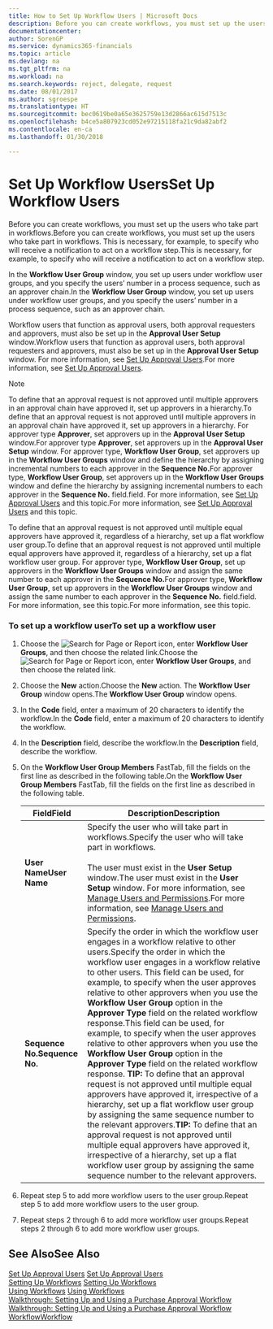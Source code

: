 ```yaml
---
title: How to Set Up Workflow Users | Microsoft Docs
description: Before you can create workflows, you must set up the users who take part in workflows. This is necessary, for example, to specify who will receive a notification to act on a workflow step.
documentationcenter: 
author: SorenGP
ms.service: dynamics365-financials
ms.topic: article
ms.devlang: na
ms.tgt_pltfrm: na
ms.workload: na
ms.search.keywords: reject, delegate, request
ms.date: 08/01/2017
ms.author: sgroespe
ms.translationtype: HT
ms.sourcegitcommit: bec0619be0a65e3625759e13d2866ac615d7513c
ms.openlocfilehash: b4ce5a807923cd052e97215118fa21c9da82abf2
ms.contentlocale: en-ca
ms.lasthandoff: 01/30/2018

---
```

# <a name="set-up-workflow-users"></a><span data-ttu-id="392d3-104">Set Up Workflow Users</span><span class="sxs-lookup"><span data-stu-id="392d3-104">Set Up Workflow Users</span></span>
<span data-ttu-id="392d3-105">Before you can create workflows, you must set up the users who take part in workflows.</span><span class="sxs-lookup"><span data-stu-id="392d3-105">Before you can create workflows, you must set up the users who take part in workflows.</span></span> <span data-ttu-id="392d3-106">This is necessary, for example, to specify who will receive a notification to act on a workflow step.</span><span class="sxs-lookup"><span data-stu-id="392d3-106">This is necessary, for example, to specify who will receive a notification to act on a workflow step.</span></span>  

<span data-ttu-id="392d3-107">In the **Workflow User Group** window, you set up users under workflow user groups, and you specify the users’ number in a process sequence, such as an approver chain.</span><span class="sxs-lookup"><span data-stu-id="392d3-107">In the **Workflow User Group** window, you set up users under workflow user groups, and you specify the users’ number in a process sequence, such as an approver chain.</span></span>  

<span data-ttu-id="392d3-108">Workflow users that function as approval users, both approval requesters and approvers, must also be set up in the **Approval User Setup** window.</span><span class="sxs-lookup"><span data-stu-id="392d3-108">Workflow users that function as approval users, both approval requesters and approvers, must also be set up in the **Approval User Setup** window.</span></span> <span data-ttu-id="392d3-109">For more information, see [Set Up Approval Users](across-how-to-set-up-approval-users.md).</span><span class="sxs-lookup"><span data-stu-id="392d3-109">For more information, see [Set Up Approval Users](across-how-to-set-up-approval-users.md).</span></span>  

> [!NOTE]  
>  <span data-ttu-id="392d3-110">To define that an approval request is not approved until multiple approvers in an approval chain have approved it, set up approvers in a hierarchy.</span><span class="sxs-lookup"><span data-stu-id="392d3-110">To define that an approval request is not approved until multiple approvers in an approval chain have approved it, set up approvers in a hierarchy.</span></span> <span data-ttu-id="392d3-111">For approver type **Approver**, set approvers up in the **Approval User Setup** window.</span><span class="sxs-lookup"><span data-stu-id="392d3-111">For approver type **Approver**, set approvers up in the **Approval User Setup** window.</span></span> <span data-ttu-id="392d3-112">For approver type, **Workflow User Group**, set approvers up in the **Workflow User Groups** window and define the hierarchy by assigning incremental numbers to each approver in the **Sequence No.**</span><span class="sxs-lookup"><span data-stu-id="392d3-112">For approver type, **Workflow User Group**, set approvers up in the **Workflow User Groups** window and define the hierarchy by assigning incremental numbers to each approver in the **Sequence No.**</span></span> <span data-ttu-id="392d3-113">field.</span><span class="sxs-lookup"><span data-stu-id="392d3-113">field.</span></span> <span data-ttu-id="392d3-114">For more information, see [Set Up Approval Users](across-how-to-set-up-approval-users.md) and this topic.</span><span class="sxs-lookup"><span data-stu-id="392d3-114">For more information, see [Set Up Approval Users](across-how-to-set-up-approval-users.md) and this topic.</span></span>  
>   
>  <span data-ttu-id="392d3-115">To define that an approval request is not approved until multiple equal approvers have approved it, regardless of a hierarchy, set up a flat workflow user group.</span><span class="sxs-lookup"><span data-stu-id="392d3-115">To define that an approval request is not approved until multiple equal approvers have approved it, regardless of a hierarchy, set up a flat workflow user group.</span></span> <span data-ttu-id="392d3-116">For approver type, **Workflow User Group**, set up approvers in the **Workflow User Groups** window and assign the same number to each approver in the **Sequence No.**</span><span class="sxs-lookup"><span data-stu-id="392d3-116">For approver type, **Workflow User Group**, set up approvers in the **Workflow User Groups** window and assign the same number to each approver in the **Sequence No.**</span></span> <span data-ttu-id="392d3-117">field.</span><span class="sxs-lookup"><span data-stu-id="392d3-117">field.</span></span> <span data-ttu-id="392d3-118">For more information, see this topic.</span><span class="sxs-lookup"><span data-stu-id="392d3-118">For more information, see this topic.</span></span>  

### <a name="to-set-up-a-workflow-user"></a><span data-ttu-id="392d3-119">To set up a workflow user</span><span class="sxs-lookup"><span data-stu-id="392d3-119">To set up a workflow user</span></span>  

1. <span data-ttu-id="392d3-120">Choose the ![Search for Page or Report](media/ui-search/search_small.png "Search for Page or Report icon") icon, enter **Workflow User Groups**, and then choose the related link.</span><span class="sxs-lookup"><span data-stu-id="392d3-120">Choose the ![Search for Page or Report](media/ui-search/search_small.png "Search for Page or Report icon") icon, enter **Workflow User Groups**, and then choose the related link.</span></span>  
2. <span data-ttu-id="392d3-121">Choose the **New** action.</span><span class="sxs-lookup"><span data-stu-id="392d3-121">Choose the **New** action.</span></span> <span data-ttu-id="392d3-122">The **Workflow User Group** window opens.</span><span class="sxs-lookup"><span data-stu-id="392d3-122">The **Workflow User Group** window opens.</span></span>  
3. <span data-ttu-id="392d3-123">In the **Code** field, enter a maximum of 20 characters to identify the workflow.</span><span class="sxs-lookup"><span data-stu-id="392d3-123">In the **Code** field, enter a maximum of 20 characters to identify the workflow.</span></span>  
4. <span data-ttu-id="392d3-124">In the **Description** field, describe the workflow.</span><span class="sxs-lookup"><span data-stu-id="392d3-124">In the **Description** field, describe the workflow.</span></span>  
5. <span data-ttu-id="392d3-125">On the **Workflow User Group Members** FastTab, fill the fields on the first line as described in the following table.</span><span class="sxs-lookup"><span data-stu-id="392d3-125">On the **Workflow User Group Members** FastTab, fill the fields on the first line as described in the following table.</span></span>  

    |<span data-ttu-id="392d3-126">Field</span><span class="sxs-lookup"><span data-stu-id="392d3-126">Field</span></span>|<span data-ttu-id="392d3-127">Description</span><span class="sxs-lookup"><span data-stu-id="392d3-127">Description</span></span>|  
    |---------------------------------|---------------------------------------|  
    |<span data-ttu-id="392d3-128">**User Name**</span><span class="sxs-lookup"><span data-stu-id="392d3-128">**User Name**</span></span>|<span data-ttu-id="392d3-129">Specify the user who will take part in workflows.</span><span class="sxs-lookup"><span data-stu-id="392d3-129">Specify the user who will take part in workflows.</span></span><br /><br /> <span data-ttu-id="392d3-130">The user must exist in the **User Setup** window.</span><span class="sxs-lookup"><span data-stu-id="392d3-130">The user must exist in the **User Setup** window.</span></span> <span data-ttu-id="392d3-131">For more information, see [Manage Users and Permissions](ui-how-users-permissions.md).</span><span class="sxs-lookup"><span data-stu-id="392d3-131">For more information, see [Manage Users and Permissions](ui-how-users-permissions.md).</span></span>|  
    |<span data-ttu-id="392d3-132">**Sequence No.**</span><span class="sxs-lookup"><span data-stu-id="392d3-132">**Sequence No.**</span></span>|<span data-ttu-id="392d3-133">Specify the order in which the workflow user engages in a workflow relative to other users.</span><span class="sxs-lookup"><span data-stu-id="392d3-133">Specify the order in which the workflow user engages in a workflow relative to other users.</span></span> <span data-ttu-id="392d3-134">This field can be used, for example, to specify when the user approves relative to other approvers when you use the **Workflow User Group** option in the **Approver Type** field on the related workflow response.</span><span class="sxs-lookup"><span data-stu-id="392d3-134">This field can be used, for example, to specify when the user approves relative to other approvers when you use the **Workflow User Group** option in the **Approver Type** field on the related workflow response.</span></span> <span data-ttu-id="392d3-135">**TIP:**  To define that an approval request is not approved until multiple equal approvers have approved it, irrespective of a hierarchy, set up a flat workflow user group by assigning the same sequence number to the relevant approvers.</span><span class="sxs-lookup"><span data-stu-id="392d3-135">**TIP:**  To define that an approval request is not approved until multiple equal approvers have approved it, irrespective of a hierarchy, set up a flat workflow user group by assigning the same sequence number to the relevant approvers.</span></span>|  
6. <span data-ttu-id="392d3-136">Repeat step 5 to add more workflow users to the user group.</span><span class="sxs-lookup"><span data-stu-id="392d3-136">Repeat step 5 to add more workflow users to the user group.</span></span>  
7. <span data-ttu-id="392d3-137">Repeat steps 2 through 6 to add more workflow user groups.</span><span class="sxs-lookup"><span data-stu-id="392d3-137">Repeat steps 2 through 6 to add more workflow user groups.</span></span>  

## <a name="see-also"></a><span data-ttu-id="392d3-138">See Also</span><span class="sxs-lookup"><span data-stu-id="392d3-138">See Also</span></span>  
<span data-ttu-id="392d3-139">[Set Up Approval Users](across-how-to-set-up-approval-users.md) </span><span class="sxs-lookup"><span data-stu-id="392d3-139">[Set Up Approval Users](across-how-to-set-up-approval-users.md) </span></span>  
<span data-ttu-id="392d3-140">[Setting Up Workflows](across-set-up-workflows.md) </span><span class="sxs-lookup"><span data-stu-id="392d3-140">[Setting Up Workflows](across-set-up-workflows.md) </span></span>  
<span data-ttu-id="392d3-141">[Using Workflows](across-use-workflows.md) </span><span class="sxs-lookup"><span data-stu-id="392d3-141">[Using Workflows](across-use-workflows.md) </span></span>  
<span data-ttu-id="392d3-142">[Walkthrough: Setting Up and Using a Purchase Approval Workflow](walkthrough-setting-up-and-using-a-purchase-approval-workflow.md) </span><span class="sxs-lookup"><span data-stu-id="392d3-142">[Walkthrough: Setting Up and Using a Purchase Approval Workflow](walkthrough-setting-up-and-using-a-purchase-approval-workflow.md) </span></span>  
[<span data-ttu-id="392d3-143">Workflow</span><span class="sxs-lookup"><span data-stu-id="392d3-143">Workflow</span></span>](across-workflow.md)   


